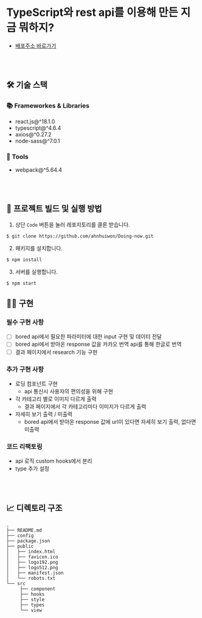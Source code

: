 # TypeScript와 rest api를 이용해 만든 지금 뭐하지?

- [배포주소 바로가기](http://pager.kr/~c11st16/portfolio/do_now/)

<br>
<br>

## 🛠 기술 스택

### **📚 Frameworkes & Libraries**

- react.js@^18.1.0
- typescript@^4.6.4
- axios@^0.27.2
- node-sass@^7.0.1

### **🔧 Tools**

- webpack@^5.64.4

<br>
<br>

## 🧐 프로젝트 빌드 및 실행 방법

1. 상단 `Code` 버튼을 눌러 레포지토리를 클론 받습니다.

```
$ git clone https://github.com/ahnhuiwon/Doing-now.git
```

2. 패키지를 설치합니다.

```
$ npm install
```

3. 서버를 실행합니다.

```
$ npm start
```

## 🙆‍♀️ 구현

### 필수 구현 사항

- [ ] bored api에서 필요한 파라미터에 대한 input 구현 및 데이터 전달
- [ ] bored api에서 받아온 response 값을 카카오 번역 api를 통해 한글로 번역
- [ ] 결과 페이지에서 research 기능 구현

### 추가 구현 사항

- 로딩 컴포넌트 구현
  - api 통신시 사용자의 편의성을 위해 구현
- 각 카테고리 별로 이미지 다르게 출력
  - 결과 페이지에서 각 카테고리마다 이미지가 다르게 출력
- 자세히 보기 출력 / 미출력
  - bored api에서 받아온 response 값에 url이 있다면 자세히 보기 출력, 없다면 미출력

### 코드 리팩토링

- api 로직 custom hooks에서 분리
- type 추가 설정

<br>
<br>

## 📈 디렉토리 구조

```
.
├── README.md
├── config
├── package.json
├── public
│   ├── index.html
│   ├── favicon.ico
│   ├── logo192.png
│   ├── logo512.png
│   ├── manifest.json
│   └── robots.txt
└── src
     ├── component
     ├── hooks
     ├── style
     ├── types
     └── view
```
